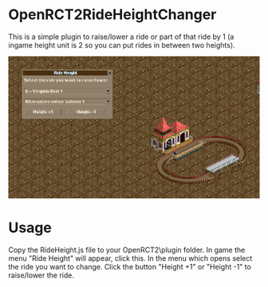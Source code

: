 # OpenRCT2RideHeightChanger
This is a simple plugin to raise/lower a ride or part of that ride by 1 (a ingame height unit is 2 so you can put rides in between two heights).

![Alt text](.\screenshot.png "a title")

# Usage
Copy the RideHeight.js file to your OpenRCT2\plugin folder.
In game the menu "Ride Height" will appear, click this.
In the menu which opens select the ride you want to change.
Click the button "Height +1" or "Height -1" to raise/lower the ride.